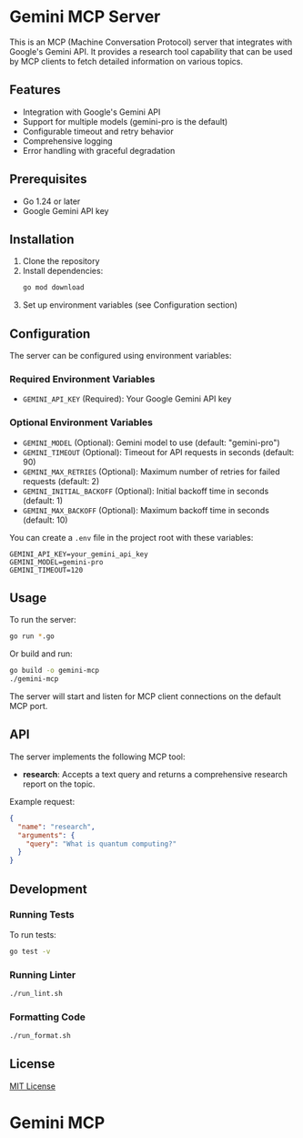 # Gemini MCP Server

This is an MCP (Machine Conversation Protocol) server that integrates with Google's Gemini API. It provides a research tool capability that can be used by MCP clients to fetch detailed information on various topics.

## Features

- Integration with Google's Gemini API
- Support for multiple models (gemini-pro is the default)
- Configurable timeout and retry behavior
- Comprehensive logging
- Error handling with graceful degradation

## Prerequisites

- Go 1.24 or later
- Google Gemini API key

## Installation

1. Clone the repository
2. Install dependencies:
   ```bash
   go mod download
   ```
3. Set up environment variables (see Configuration section)

## Configuration

The server can be configured using environment variables:

### Required Environment Variables

- `GEMINI_API_KEY` (Required): Your Google Gemini API key

### Optional Environment Variables

- `GEMINI_MODEL` (Optional): Gemini model to use (default: "gemini-pro")
- `GEMINI_TIMEOUT` (Optional): Timeout for API requests in seconds (default: 90)
- `GEMINI_MAX_RETRIES` (Optional): Maximum number of retries for failed requests (default: 2)
- `GEMINI_INITIAL_BACKOFF` (Optional): Initial backoff time in seconds (default: 1)
- `GEMINI_MAX_BACKOFF` (Optional): Maximum backoff time in seconds (default: 10)

You can create a `.env` file in the project root with these variables:

```env
GEMINI_API_KEY=your_gemini_api_key
GEMINI_MODEL=gemini-pro
GEMINI_TIMEOUT=120
```

## Usage

To run the server:

```bash
go run *.go
```

Or build and run:

```bash
go build -o gemini-mcp
./gemini-mcp
```

The server will start and listen for MCP client connections on the default MCP port.

## API

The server implements the following MCP tool:

- **research**: Accepts a text query and returns a comprehensive research report on the topic.

Example request:
```json
{
  "name": "research",
  "arguments": {
    "query": "What is quantum computing?"
  }
}
```

## Development

### Running Tests

To run tests:

```bash
go test -v
```

### Running Linter

```bash
./run_lint.sh
```

### Formatting Code

```bash
./run_format.sh
```

## License

[MIT License](LICENSE)
# Gemini MCP
